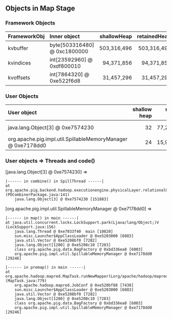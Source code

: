 ## Objects in Map Stage


### Framework Objects

| FrameworkObj 	| Inner object 	| shallowHeap 	| retainedHeap 	|
| :----------- | :----------- | -----------: | -----------: |
| kvbuffer	| byte[503316480] @ 0xc1800000	| 503,316,496	| 503,316,496	|
| kvindices	| int[23592960] @ 0xdf800010	| 94,371,856	| 94,371,856	|
| kvoffsets	| int[7864320] @ 0xe522f6d8	| 31,457,296	| 31,457,296	|


### User Objects

| User object | shallow heap | retained heap | length | inner object | inner size | threads | code() |
|:------------| ------------:| -------------:| ------:|:------------ | ----------:| :------ | :------|
| java.lang.Object[3] @ 0xe7574230 | 32 | 77,251,912 | 2 | org.apache.pig.data.InternalCachedBag @ 0xe7574250 | 57,872,408 | SpillThread | combine |
| org.apache.pig.impl.util.SpillableMemoryManager @ 0xe7178dd0 | 24 | 15,935,016 | 1 |  | | main | premap + map |

### User objects => Threads and code() 

[java.lang.Object[3] @ 0xe7574230] =>

	|------ in combine() in SpillThread ------|
	at org.apache.pig.backend.hadoop.executionengine.physicalLayer.relationalOperators.POCombinerPackage.getNext(Lorg/apache/pig/data/Tuple;)Lorg/apache/pig/backend/hadoop/executionengine/physicalLayer/Result; (POCombinerPackage.java:141)
		java.lang.Object[3] @ 0xe7574230 [151883]


[org.apache.pig.impl.util.SpillableMemoryManager @ 0xe7178dd0] =>

	|------ in map() in main ------|
	at java.util.concurrent.locks.LockSupport.park(Ljava/lang/Object;)V (LockSupport.java:156)
		java.lang.Thread @ 0xe7033f40  main [10820]
		sun.misc.Launcher$AppClassLoader @ 0xe5203000 [6883]
		java.util.Vector @ 0xe5208bf0 [7282]
		java.lang.Object[1280] @ 0xe5208c10 [7283]
		class org.apache.pig.data.BagFactory @ 0xbd336ea8 [6003]
		org.apache.pig.impl.util.SpillableMemoryManager @ 0xe7178dd0 [29246]

	|------ in premap() in main ------|
	at org.apache.hadoop.mapred.MapTask.runNewMapper(Lorg/apache/hadoop/mapred/JobConf;Lorg/apache/hadoop/mapreduce/split/JobSplit$TaskSplitIndex;Lorg/apache/hadoop/mapred/TaskUmbilicalProtocol;Lorg/apache/hadoop/mapred/Task$TaskReporter;)V (MapTask.java:779)
		org.apache.hadoop.mapred.JobConf @ 0xe520bf88 [7438]
		sun.misc.Launcher$AppClassLoader @ 0xe5203000 [6883]
		java.util.Vector @ 0xe5208bf0 [7282]
		java.lang.Object[1280] @ 0xe5208c10 [7283]
		class org.apache.pig.data.BagFactory @ 0xbd336ea8 [6003]
		org.apache.pig.impl.util.SpillableMemoryManager @ 0xe7178dd0 [29246]



